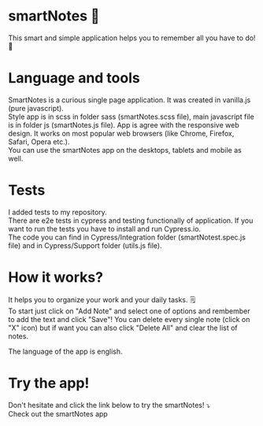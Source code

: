 # smartNotes 📔
This smart and simple application helps you to remember all you have to do! 📓

# Language and tools
SmartNotes is a curious single page application. It was created in vanilla.js (pure javascript).
</br>
Style app is in scss in folder sass (smartNotes.scss file), main javascript file is in folder js (smartNotes.js file).
App is agree with the responsive web design. It works on most popular web browsers (like Chrome, Firefox, Safari, Opera etc.).
</br>
You can use the smartNotes app on the desktops, tablets and mobile as well.

# Tests
I added tests to my repository.
</br>
There are e2e tests in cypress and testing functionally of application. If you want to run the tests you have to install and run Cypress.io.
</br>
The code you can find in Cypress/Integration folder (smartNotest.spec.js file) and in Cypress/Support folder (utils.js file).

# How it works?
It helps you to organize your work and your daily tasks. 🗒️
</br>
To start just click on "Add Note" and select one of options and rembember to add the text and click "Save"!
You can delete every single note (click on "X" icon) but if want you can also click "Delete All" and clear the list of notes.
</br>

The language of the app is english.

# Try the app!
Don't hesitate and click the link below to try the smartNotes! ⤵️
</br>
Check out the smartNotes app
